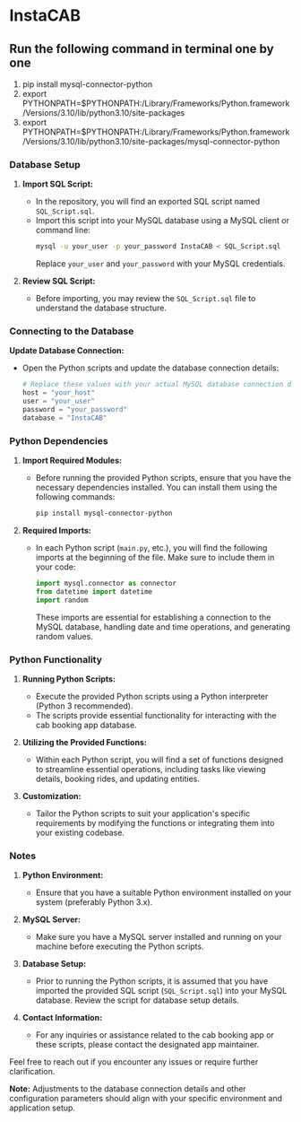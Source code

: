 # InstaCAB
## Run the following command in terminal one by one

1. pip install mysql-connector-python
2. export PYTHONPATH=$PYTHONPATH:/Library/Frameworks/Python.framework/Versions/3.10/lib/python3.10/site-packages
3. export PYTHONPATH=$PYTHONPATH:/Library/Frameworks/Python.framework/Versions/3.10/lib/python3.10/site-packages/mysql-connector-python

### Database Setup

1. **Import SQL Script:**
   - In the repository, you will find an exported SQL script named `SQL_Script.sql`.
   - Import this script into your MySQL database using a MySQL client or command line:
     ```bash
     mysql -u your_user -p your_password InstaCAB < SQL_Script.sql
     ```
     Replace `your_user` and `your_password` with your MySQL credentials.

2. **Review SQL Script:**
   - Before importing, you may review the `SQL_Script.sql` file to understand the database structure.

### Connecting to the Database

**Update Database Connection:**
   - Open the Python scripts and update the database connection details:
     ```python
     # Replace these values with your actual MySQL database connection details
     host = "your_host"
     user = "your_user"
     password = "your_password"
     database = "InstaCAB"
     ```

### Python Dependencies

1. **Import Required Modules:**
   - Before running the provided Python scripts, ensure that you have the necessary dependencies installed. You can install them using the following commands:
     ```bash
     pip install mysql-connector-python
     ```

2. **Required Imports:**
   - In each Python script (`main.py`, etc.), you will find the following imports at the beginning of the file. Make sure to include them in your code:
     ```python
     import mysql.connector as connector
     from datetime import datetime
     import random
     ```
     These imports are essential for establishing a connection to the MySQL database, handling date and time operations, and generating random values.


### Python Functionality

1. **Running Python Scripts:**
   - Execute the provided Python scripts using a Python interpreter (Python 3 recommended).
   - The scripts provide essential functionality for interacting with the cab booking app database.

2. **Utilizing the Provided Functions:**
   - Within each Python script, you will find a set of functions designed to streamline essential operations, including tasks like viewing details, booking rides, and updating entities.

3. **Customization:**
   - Tailor the Python scripts to suit your application's specific requirements by modifying the functions or integrating them into your existing codebase.

### Notes

1. **Python Environment:**
   - Ensure that you have a suitable Python environment installed on your system (preferably Python 3.x).

2. **MySQL Server:**
   - Make sure you have a MySQL server installed and running on your machine before executing the Python scripts.

3. **Database Setup:**
   - Prior to running the Python scripts, it is assumed that you have imported the provided SQL script (`SQL_Script.sql`) into your MySQL database. Review the script for database setup details.

4. **Contact Information:**
   - For any inquiries or assistance related to the cab booking app or these scripts, please contact the designated app maintainer.

Feel free to reach out if you encounter any issues or require further clarification.

**Note:** Adjustments to the database connection details and other configuration parameters should align with your specific environment and application setup.

